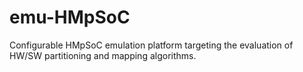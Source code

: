 # emu-HMpSoC
Configurable HMpSoC emulation platform targeting the evaluation of HW/SW partitioning and mapping algorithms.
